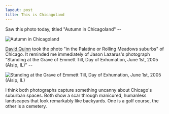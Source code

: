 ```yaml
---
layout: post
title: This is Chicagoland
---
```


Saw this photo today, titled "Autumn in Chicagoland" -- 

![Autumn in Chicagoland](http://farm7.static.flickr.com/6092/6226873344_926c3bfbab_b.jpg)

[David Quinn](http://www.flickr.com/photos/dwquinn79/) took the photo "in the Palatine or Rolling Meadows suburbs" of Chicago. It reminded me immediately of Jason Lazarus's photograph "Standing at the Grave of Emmett Till, Day of Exhumation, June 1st, 2005 (Alsip, IL)" --

![Standing at the Grave of Emmett Till, Day of Exhumation, June 1st, 2005 (Alsip, IL)](http://arttattler.com/Images/NorthAmerica/Illinois/Chicago/Renaissance%20Society/Black%20Ain't/EmmetTill.jpg)

I think both photographs capture something uncanny about Chicago's suburban spaces. Both show a scar through manicured, humanless landscapes that look remarkably like backyards. One is a golf course, the other is a cemetery. 